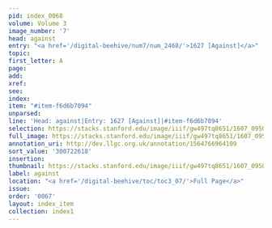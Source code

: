 ```yaml
---
pid: index_0068
volume: Volume 3
image_number: '7'
head: against
entry: "<a href='/digital-beehive/num7/num_2468/'>1627 [Against]</a>"
topic:
first_letter: A
page:
add:
xref:
see:
index:
item: "#item-f6d6b7094"
unparsed:
line: 'Head: against|Entry: 1627 [Against]|#item-f6d6b7094'
selection: https://stacks.stanford.edu/image/iiif/gw497tq8651/1607_0950/900,2618,447,110/full/0/default.jpg
full_image: https://stacks.stanford.edu/image/iiif/gw497tq8651/1607_0950/full/full/0/default.jpg
annotation_uri: http://dev.llgc.org.uk/annotation/1564766964109
sort_value: '300722618'
insertion:
thumbnail: https://stacks.stanford.edu/image/iiif/gw497tq8651/1607_0950/900,2618,447,110/150,/0/default.jpg
label: against
location: "<a href='/digital-beehive/toc/toc3_07/'>Full Page</a>"
issue:
order: '0067'
layout: index_item
collection: index1
---
```

